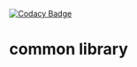 [![Codacy Badge](https://api.codacy.com/project/badge/Grade/e078e576d9ba45f08ff586f1830ad35d)](https://www.codacy.com/app/jclazz/common?utm_source=github.com&amp;utm_medium=referral&amp;utm_content=shufork/common&amp;utm_campaign=Badge_Grade)

# common library 